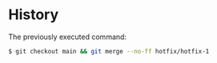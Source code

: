 # History

The previously executed command:

```sh
$ git checkout main && git merge --no-ff hotfix/hotfix-1
```
